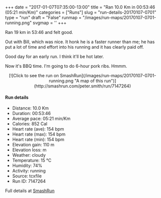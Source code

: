 +++
date = "2017-01-07T07:35:00-13:00"
title = "Ran 10.0 Km in 00:53:46 (05:21 min/Km)"
categories = ["Runs"]
slug = "run-details-20170107-0701"
type = "run"
draft = "False"
runmap = "/images/run-maps/20170107-0701-running.png"
svgmap = '<polyline points="100 65, 98 67, 91 67, 85 62, 79 64, 76 65, 73 67, 70 70, 66 73, 52 77, 50 76, 48 75, 47 73, 48 72, 46 70, 46 69, 42 66, 35 65, 28 68, 17 64, 11 55, 0 45, 2 43, 5 41, 13 40, 17 37, 28 34, 29 32, 31 31, 40 25, 53 23, 59 27, 60 29, 60 32, 62 32, 63 33, 67 46, 70 51, 75 54, 84 59, 89 66, 97 68">'
+++

Ran 19 km in 53:46 and felt good.

Out with Bill, which was nice. It honk he is a faster runner than me; he has put a lot of time and effort into his running and it has clearly paid off. 

Good day for an early run. I think it'll be hot later.

Now it's BBQ time. I'm going to do 6-hour pork ribs.  Hmmm. 

<!--more-->

<center>
[![Click to see the run on SmashRun](/images/run-maps/20170107-0701-running.png "A map of this run")](http://smashrun.com/peter.smith/run/7147264)
</center>

#### Run details

* Distance: 10.0 Km
* Duration: 00:53:46
* Average pace: 05:21 min/Km
* Calories: 852 Cal
* Heart rate (ave): 154 bpm
* Heart rate (max): 154 bpm
* Heart rate (min): 154 bpm
* Elevation gain: 110 m
* Elevation loss:  m
* Weather: cloudy
* Temperature: 15 &deg;C
* Humidity: 74%
* Activity: running
* Source: tcxfile
* Run ID: 7147264

Full details at [SmashRun](http://smashrun.com/peter.smith/run/7147264)